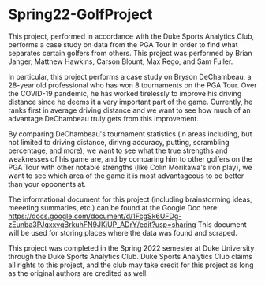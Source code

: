 # Spring22-GolfProject
This project, performed in accordance with the Duke Sports Analytics Club, performs a case study on data from the PGA Tour in order to find what separates certain golfers from others. This project was performed by Brian Janger, Matthew Hawkins, Carson Blount, Max Rego, and Sam Fuller.

In particular, this project performs a case study on Bryson DeChambeau, a 28-year old professional who has won 8 tournaments on the PGA Tour. Over the COVID-19 pandemic, he has worked tirelessly to improve his driving distance since he deems it a very important part of the game. Currently, he ranks first in average driving distance and we want to see how much of an advantage DeChambeau truly gets from this improvement.

By comparing DeChambeau's tournament statistics (in areas including, but not limited to driving distance, dirivng accuracy, putting, scrambling percentage, and more), we want to see what the true strengths and weaknesses of his game are, and by comparing him to other golfers on the PGA Tour with other notable strengths (like Colin Morikawa's iron play), we want to see which area of the game it is most advantageous to be better than your opponents at.

The informational document for this project (including brainstorming ideas, meeeting summaries, etc.) can be found at the Google Doc here: https://docs.google.com/document/d/1FcgSk6UFDg-zEunba3PJqxxvqBrkuhFN9JKiUP_ADrY/edit?usp=sharing
This document will be used for storing places where the data was found and scraped.

This project was completed in the Spring 2022 semester at Duke University through the Duke Sports Analytics Club. Duke Sports Analytics Club claims all rights to this project, and the club may take credit for this project as long as the original authors are credited as well.
